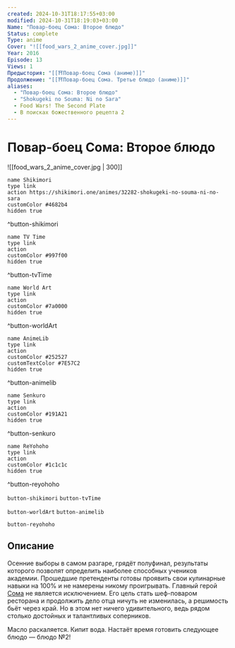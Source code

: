 ```yaml
---
created: 2024-10-31T18:17:55+03:00
modified: 2024-10-31T18:19:03+03:00
Name: "Повар-боец Сома: Второе блюдо"
Status: complete
Type: anime
Cover: "![[food_wars_2_anime_cover.jpg]]"
Year: 2016
Episode: 13
Views: 1
Предыстория: "[[⛩️Повар-боец Сома (аниме)]]"
Продолжение: "[[⛩️Повар-боец Сома. Третье блюдо (аниме)]]"
aliases:
  - "Повар-боец Сома: Второе блюдо"
  - "Shokugeki no Souma: Ni no Sara"
  - Food Wars! The Second Plate
  - В поисках божественного рецепта 2
---
```


# Повар-боец Сома: Второе блюдо

![[food_wars_2_anime_cover.jpg | 300]]

```button
name Shikimori
type link
action https://shikimori.one/animes/32282-shokugeki-no-souma-ni-no-sara
customColor #4682b4
hidden true
```
^button-shikimori

```button
name TV Time
type link
action 
customColor #997f00
hidden true
```
^button-tvTime

```button
name World Art
type link
action 
customColor #7a0000
hidden true
```
^button-worldArt

```button
name AnimeLib
type link
action 
customColor #252527
customTextColor #7E57C2
hidden true
```
^button-animelib

```button
name Senkuro
type link
action 
customColor #191A21
hidden true
```
^button-senkuro

```button
name ReYohoho
type link
action 
customColor #1c1c1c
hidden true
```
^button-reyohoho



`button-shikimori` `button-tvTime`

`button-worldArt` `button-animelib`

`button-reyohoho`

## Описание

Осенние выборы в самом разгаре, грядёт полуфинал, результаты которого позволят определить наиболее способных учеников академии. Прошедшие претенденты готовы проявить свои кулинарные навыки на 100% и не намерены никому проигрывать. Главный герой [Сома](https://shikimori.one/characters/75216-souma-yukihira) не является исключением. Его цель стать шеф-поваром ресторана и продолжить дело отца ничуть не изменилась, а решимость бьёт через край. Но в этом нет ничего удивительного, ведь рядом столько достойных и талантливых соперников.

Масло раскаляется. Кипит вода. Настаёт время готовить следующее блюдо — блюдо №2!

